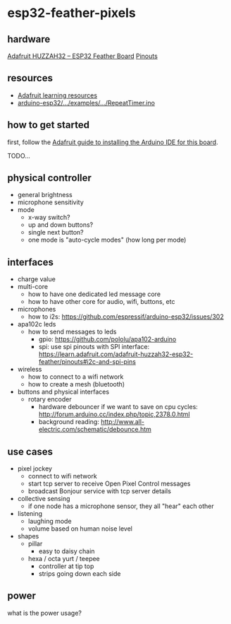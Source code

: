 # esp32-feather-pixels

## hardware

[Adafruit HUZZAH32 – ESP32 Feather Board](https://www.adafruit.com/product/3405)
[Pinouts](https://learn.adafruit.com/adafruit-huzzah32-esp32-feather/pinouts)

## resources

- [Adafruit learning resources](https://learn.adafruit.com/adafruit-huzzah32-esp32-feather)
- [arduino-esp32/.../examples/.../RepeatTimer.ino](https://github.com/espressif/arduino-esp32/blob/master/libraries/ESP32/examples/Timer/RepeatTimer/RepeatTimer.ino)

## how to get started

first, follow the [Adafruit guide to installing the Arduino IDE for this board](https://learn.adafruit.com/adafruit-huzzah32-esp32-feather/using-with-arduino-ide).

TODO...

## physical controller

- general brightness
- microphone sensitivity
- mode
  - x-way switch?
  - up and down buttons?
  - single next button?
  - one mode is "auto-cycle modes" (how long per mode)

## interfaces

- charge value
- multi-core
  - how to have one dedicated led message core
  - how to have other core for audio, wifi, buttons, etc
- microphones
  - how to i2s: https://github.com/espressif/arduino-esp32/issues/302
- apa102c leds
  - how to send messages to leds
    - gpio: https://github.com/pololu/apa102-arduino
    - spi: use spi pinouts with SPI interface: https://learn.adafruit.com/adafruit-huzzah32-esp32-feather/pinouts#i2c-and-spi-pins
- wireless
  - how to connect to a wifi network
  - how to create a mesh (bluetooth)
- buttons and physical interfaces
  - rotary encoder
    - hardware debouncer if we want to save on cpu cycles: http://forum.arduino.cc/index.php/topic,2378.0.html
    - background reading: http://www.all-electric.com/schematic/debounce.htm

## use cases

- pixel jockey
  - connect to wifi network
  - start tcp server to receive Open Pixel Control messages
  - broadcast Bonjour service with tcp server details
- collective sensing
  - if one node has a microphone sensor, they all "hear" each other
- listening
  - laughing mode
  - volume based on human noise level
- shapes
  - pillar
    - easy to daisy chain
  - hexa / octa yurt / teepee
    - controller at tip top
    - strips going down each side

## power

what is the power usage?
